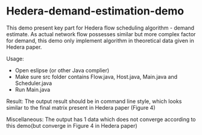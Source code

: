 # Hedera-demand-estimation-demo

This demo present key part for Hedera flow scheduling algorithm - demand estimate. As actual network flow possesses similar but more complex factor for demand, this demo only implement algorithm in theoretical data given in Hedera paper.

Usage:
- Open eslipse (or other Java complier)
- Make sure src folder contains Flow.java, Host.java, Main.java and Scheduler.java
- Run Main.java

Result:
The output result should be in command line style, which looks similar to the final matrix present in Hedera paper (Figure 4)

Miscellaneous:
The output has 1 data which does not converge according to this demo(but converge in Figure 4 in Hedera paper)
